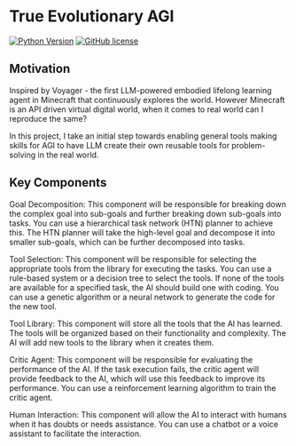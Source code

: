 # True Evolutionary AGI 
[![Python Version](https://img.shields.io/badge/Python-3.9-blue.svg)](https://github.com/MineDojo/Voyager)
[![GitHub license](https://img.shields.io/github/license/MineDojo/Voyager)](https://github.com/MineDojo/Voyager/blob/main/LICENSE)
## Motivation
Inspired by Voyager - the first LLM-powered embodied lifelong learning agent in Minecraft that continuously explores the world.
However Minecraft is an API driven virtual digital world, when it comes to real world can I reproduce the same?

In this project, I take an initial step towards enabling general tools making skills for AGI to have LLM create their own reusable tools for problem-solving in the real world.

## Key Components
Goal Decomposition: This component will be responsible for breaking down the complex goal into sub-goals and further breaking down sub-goals into tasks. You can use a hierarchical task network (HTN) planner to achieve this. The HTN planner will take the high-level goal and decompose it into smaller sub-goals, which can be further decomposed into tasks.

Tool Selection: This component will be responsible for selecting the appropriate tools from the library for executing the tasks. You can use a rule-based system or a decision tree to select the tools. If none of the tools are available for a specified task, the AI should build one with coding. You can use a genetic algorithm or a neural network to generate the code for the new tool.

Tool Library: This component will store all the tools that the AI has learned. The tools will be organized based on their functionality and complexity. The AI will add new tools to the library when it creates them.

Critic Agent: This component will be responsible for evaluating the performance of the AI. If the task execution fails, the critic agent will provide feedback to the AI, which will use this feedback to improve its performance. You can use a reinforcement learning algorithm to train the critic agent.

Human Interaction: This component will allow the AI to interact with humans when it has doubts or needs assistance. You can use a chatbot or a voice assistant to facilitate the interaction.
